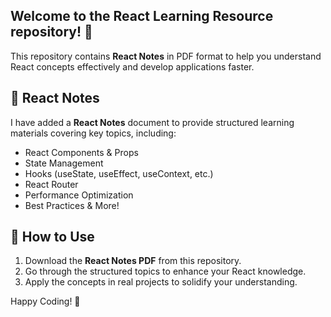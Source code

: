## Welcome to the **React Learning Resource** repository! 🚀
This repository contains **React Notes** in PDF format to help you understand React concepts effectively and develop applications faster.

## 📖 React Notes
I have added a **React Notes** document to provide structured learning materials covering key topics, including:
- React Components & Props
- State Management
- Hooks (useState, useEffect, useContext, etc.)
- React Router
- Performance Optimization
- Best Practices & More!

## 📂 How to Use
1. Download the **React Notes PDF** from this repository.
2. Go through the structured topics to enhance your React knowledge.
3. Apply the concepts in real projects to solidify your understanding.

Happy Coding! 🎉

